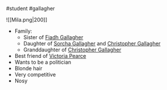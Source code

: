 #student #gallagher

![[Mila.png|200]]
- Family:
	- Sister of [Fiadh Gallagher](Fiadh%20Gallagher.md)
	- Daughter of [Sorcha Gallagher](Sorcha%20Gallagher.md) and [Christopher Gallagher](Christopher%20Gallagher.md)
	- Granddaughter of [Christopher Gallagher](Christopher%20Gallagher.md)
- Best friend of [Victoria Pearce](Victoria%20Pearce.md)
- Wants to be a politician
- Blonde hair
- Very competitive
- Nosy